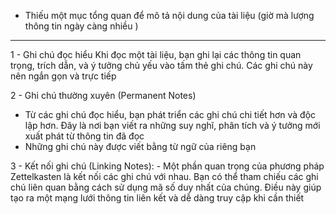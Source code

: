 
- Thiếu một mục tổng quan để mô tả nội dung của tài liệu (giờ mà lượng thông tin ngày càng nhiều )



---
1 - Ghi chú đọc hiểu 
	Khi đọc một tài liệu, bạn ghi lại các thông tin quan trọng, trích dẫn, và ý tưởng chủ yếu vào tấm thẻ ghi chú. Các ghi chú này nên ngắn gọn và trực tiếp		

2 - Ghi chú thường xuyên (Permanent Notes)
- Từ các ghi chú đọc hiểu, bạn phát triển các ghi chú chi tiết hơn và độc lập hơn. Đây là nơi bạn viết ra những suy nghĩ, phân tích và ý tưởng mới xuất phát từ thông tin đã đọc	
- Những ghi chú này được viết bằng từ ngữ của riêng bạn		

3 - Kết nối ghi chú (Linking Notes):
	- Một phần quan trọng của phương pháp Zettelkasten là kết nối các ghi chú với nhau. Bạn có thể tham chiếu các ghi chú liên quan bằng cách sử dụng mã số duy nhất của chúng. Điều này giúp tạo ra một mạng lưới thông tin liên kết và dễ dàng truy cập khi cần thiết
	
	


